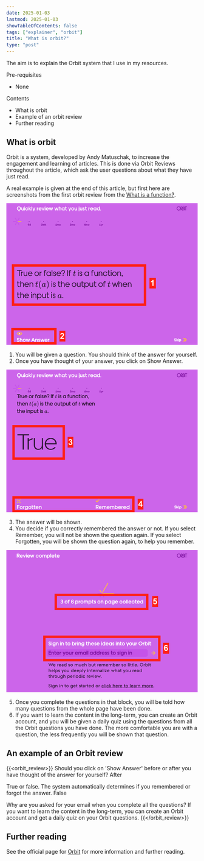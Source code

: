 ```yaml
---
date: 2025-01-03
lastmod: 2025-01-03
showTableOfContents: false
tags: ["explainer", "orbit"]
title: "What is orbit?"
type: "post"
---
```


The aim is to explain the Orbit system that I use in my resources.

Pre-requisites
- None

Contents
- What is orbit
- Example of an orbit review
- Further reading

## What is orbit

Orbit is a system, developed by Andy Matuschak, to increase the engagement and learning of articles.
This is done via Orbit Reviews throughout the article, which ask the user questions about what they have just read.

A real example is given at the end of this article, but first here are screenshots from the first orbit review from the [What is a function?](../what-is-a-function).

![diagram1](orbit1.png)

1. You will be given a question. You should think of the answer for yourself.
2. Once you have thought of your answer, you click on Show Answer.

![diagram2](orbit2.png)

3. The answer will be shown.
4. You decide if you correctly remembered the answer or not. If you select Remember, you will not be shown the question again. If you select Forgotten, you will be shown the question again, to help you remember.

![diagram3](orbit3.png)

5. Once you complete the questions in that block, you will be told how many questions from the whole page have been done.
6. If you want to learn the content in the long-term, you can create an Orbit account, and you will be given a daily quiz using the questions from all the Orbit questions you have done.
The more comfortable you are with a question, the less frequently you will be shown that question.


## An example of an Orbit review
{{<orbit_review>}}
Should you click on 'Show Answer' before or after you have thought of the answer for yourself?
After

True or false. The system automatically determines if you remembered or forgot the answer.
False

Why are you asked for your email when you complete all the questions?
If you want to learn the content in the long-term, you can create an Orbit account and get a daily quiz on your Orbit questions.
{{</orbit_review>}}


## Further reading
See the official page for [Orbit](https://withorbit.com/) for more information and further reading.